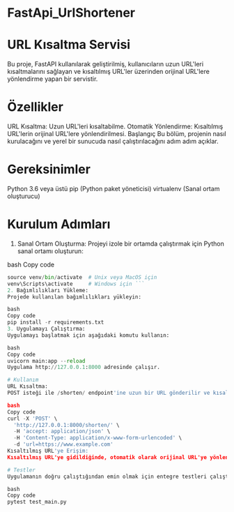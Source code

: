 # FastApi_UrlShortener

# URL Kısaltma Servisi
Bu proje, FastAPI kullanılarak geliştirilmiş, kullanıcıların uzun URL'leri kısaltmalarını sağlayan ve kısaltılmış URL'ler üzerinden orijinal URL'lere yönlendirme yapan bir servistir.

# Özellikler
URL Kısaltma: Uzun URL'leri kısaltabilme.
Otomatik Yönlendirme: Kısaltılmış URL'lerin orijinal URL'lere yönlendirilmesi.
Başlangıç
Bu bölüm, projenin nasıl kurulacağını ve yerel bir sunucuda nasıl çalıştırılacağını adım adım açıklar.

# Gereksinimler
Python 3.6 veya üstü
pip (Python paket yöneticisi)
virtualenv (Sanal ortam oluşturucu)
# Kurulum Adımları
1. Sanal Ortam Oluşturma:
Projeyi izole bir ortamda çalıştırmak için Python sanal ortamı oluşturun:

bash
Copy code
```python -m venv venv
source venv/bin/activate  # Unix veya MacOS için
venv\Scripts\activate     # Windows için ```
2. Bağımlılıkları Yükleme:
Projede kullanılan bağımlılıkları yükleyin:

bash
Copy code
pip install -r requirements.txt
3. Uygulamayı Çalıştırma:
Uygulamayı başlatmak için aşağıdaki komutu kullanın:

bash
Copy code
uvicorn main:app --reload
Uygulama http://127.0.0.1:8000 adresinde çalışır.

# Kullanım
URL Kısaltma:
POST isteği ile /shorten/ endpoint'ine uzun bir URL gönderilir ve kısaltılmış URL yanıt olarak alınır:

bash
Copy code
curl -X 'POST' \
  'http://127.0.0.1:8000/shorten/' \
  -H 'accept: application/json' \
  -H 'Content-Type: application/x-www-form-urlencoded' \
  -d 'url=https://www.example.com'
Kısaltılmış URL'ye Erişim:
Kısaltılmış URL'ye gidildiğinde, otomatik olarak orijinal URL'ye yönlendirilirsiniz.

# Testler
Uygulamanın doğru çalıştığından emin olmak için entegre testleri çalıştırın:

bash
Copy code
pytest test_main.py
